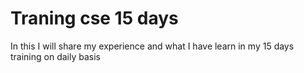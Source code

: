 # Traning cse 15 days
In this I will share my experience and what I have learn in my 15 days training on daily basis
